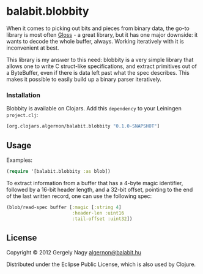 # balabit.blobbity

When it comes to picking out bits and pieces from binary data, the
go-to library is most often [Gloss][1] - a great library, but it has
one major downside: it wants to decode the whole buffer,
always. Working iteratively with it is inconvenient at best.

This library is my answer to this need: blobbity is a very simple
library that allows one to write C struct-like specifications, and
extract primitives out of a ByteBuffer, even if there is data left
past what the spec describes. This makes it possible to easily build
up a binary parser iteratively.

 [1]: https://github.com/ztellman/gloss

### Installation

Blobbity is available on Clojars. Add this `dependency` to your
Leiningen `project.clj`:

```clojure
[org.clojars.algernon/balabit.blobbity "0.1.0-SNAPSHOT"]
```

## Usage

Examples:

```clojure
(require '[balabit.blobbity :as blob])
```

To extract information from a buffer that has a 4-byte magic
identifier, followed by a 16-bit header length, and a 32-bit offset,
pointing to the end of the last written record, one can use the
following spec:

```clojure
(blob/read-spec buffer [:magic [:string 4]
                        :header-len :uint16
                        :tail-offset :uint32])
```

## License

Copyright © 2012 Gergely Nagy <algernon@balabit.hu>

Distributed under the Eclipse Public License, which is also used by Clojure.
